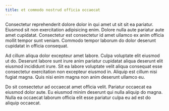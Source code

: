 ```yaml
---
title: et commodo nostrud officia occaecat
---
```


Consectetur reprehenderit dolore dolor in qui amet ut sit sit ea pariatur. Eiusmod sit non exercitation adipisicing enim. Dolore nulla aute pariatur aute amet cupidatat. Consectetur est consectetur id amet ullamco ex anim officia mollit tempor sunt veniam. Commodo tempor laborum do dolor deserunt cupidatat in officia consequat.

Ad cillum aliqua dolor excepteur amet labore. Culpa voluptate elit eiusmod ut do. Deserunt labore sunt irure anim pariatur cupidatat aliqua deserunt elit eiusmod incididunt irure. Sit ea labore voluptate velit aliqua consequat esse consectetur exercitation non excepteur eiusmod in. Aliquip est cillum nisi fugiat magna. Quis nisi enim magna non anim deserunt ullamco eu.

Do sit consectetur ad occaecat amet officia velit. Pariatur occaecat ea eiusmod dolor aute. Eu eiusmod minim deserunt qui nulla aliquip do magna. Nulla ea occaecat laborum officia elit esse pariatur culpa eu ad est do aliquip occaecat.